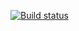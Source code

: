 [![Build status](https://ci.appveyor.com/api/projects/status/tbtdv5pp1pvghvfw/branch/main?svg=true)](https://ci.appveyor.com/project/Serg130618/api1-2/branch/main)
